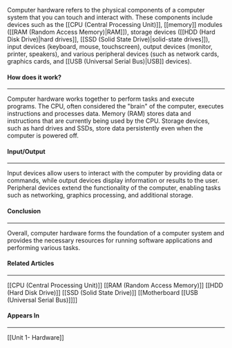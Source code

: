 Computer hardware refers to the physical components of a computer system that you can touch and interact with. These components include devices such as the [[CPU  (Central Processing Unit)]], [[memory]] modules ([[RAM (Random Access Memory)|RAM]]), storage devices ([[HDD (Hard Disk Drive)|hard drives]], [[SSD (Solid State Drive)|solid-state drives]]), input devices (keyboard, mouse, touchscreen), output devices (monitor, printer, speakers), and various peripheral devices (such as network cards, graphics cards, and [[USB (Universal Serial Bus)|USB]] devices).

#### How does it work?
<hr>
Computer hardware works together to perform tasks and execute programs. The CPU, often considered the "brain" of the computer, executes instructions and processes data. Memory (RAM) stores data and instructions that are currently being used by the CPU. Storage devices, such as hard drives and SSDs, store data persistently even when the computer is powered off.

#### Input/Output
<hr>
Input devices allow users to interact with the computer by providing data or commands, while output devices display information or results to the user. Peripheral devices extend the functionality of the computer, enabling tasks such as networking, graphics processing, and additional storage.

#### Conclusion
<hr>
Overall, computer hardware forms the foundation of a computer system and provides the necessary resources for running software applications and performing various tasks.

#### Related Articles
<hr>

[[CPU  (Central Processing Unit)]]
[[RAM (Random Access Memory)]]
[[HDD (Hard Disk Drive)]]
[[SSD (Solid State Drive)]]
[[Motherboard
[[USB (Universal Serial Bus)]]]]

#### Appears In
<hr>

[[Unit 1- Hardware]]
